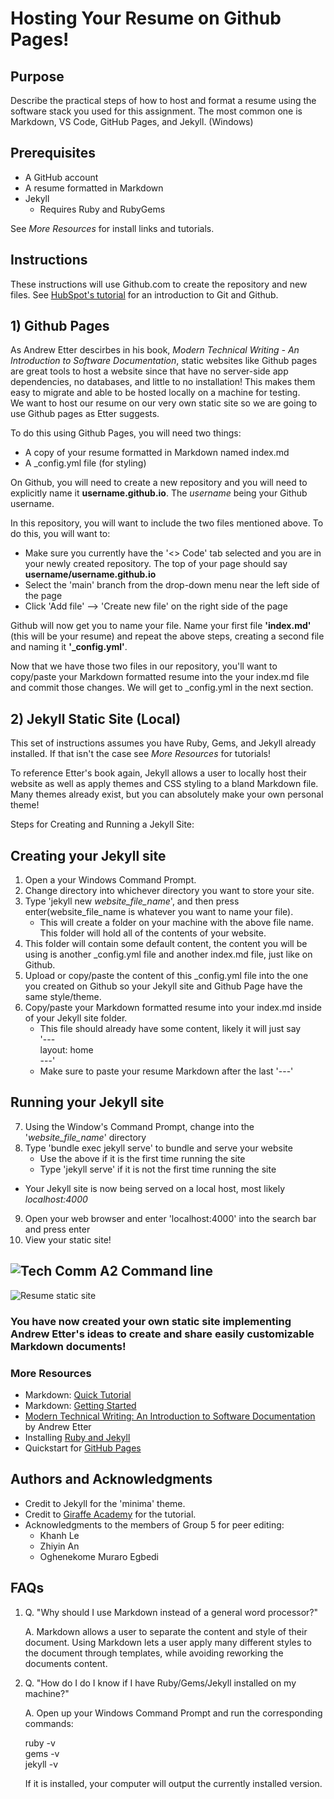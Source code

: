 # Hosting Your Resume on Github Pages!
## Purpose
Describe the practical steps of how to host and format a resume using the software stack
you used for this assignment. The most common one is Markdown, VS Code, GitHub
Pages, and Jekyll. (Windows)
## Prerequisites
- A GitHub account
- A resume formatted in Markdown
- Jekyll
  - Requires Ruby and RubyGems
  
See _More Resources_ for install links and tutorials.
## Instructions
These instructions will use Github.com to create the repository and new files. See [HubSpot's tutorial](https://product.hubspot.com/blog/git-and-github-tutorial-for-beginners) for an introduction to Git and Github.
## 1) Github Pages
As Andrew Etter descirbes in his book, _Modern Technical Writing - An Introduction to Software Documentation_, static websites like Github pages are great tools to host a website since that have no server-side app dependencies, no databases, and little to no installation! This makes them easy to migrate and able to be hosted locally on a machine for testing.  
We want to host our resume on our very own static site so we are going to use Github pages as Etter suggests.  

To do this using Github Pages, you will need two things: 
  - A copy of your resume formatted in Markdown named index.md
  - A \_config.yml file (for styling)

On Github, you will need to create a new repository and you will need to explicitly name it **username.github.io**. The _username_ being your Github username.

In this repository, you will want to include the two files mentioned above. To do this, you will want to:
- Make sure you currently have the '<> Code' tab selected and you are in your newly created repository. The top of your page should say **username/username.github.io**
- Select the 'main' branch from the drop-down menu near the left side of the page
- Click 'Add file' --> 'Create new file' on the right side of the page

Github will now get you to name your file. Name your first file **'index.md'** (this will be your resume) and repeat the above steps, creating a second file and naming it **'\_config.yml'**.

Now that we have those two files in our repository, you'll want to copy/paste your Markdown formatted resume into the your index.md file and commit those changes. We will get to \_config.yml in the next section.

## 2) Jekyll Static Site (Local)
This set of instructions assumes you have Ruby, Gems, and Jekyll already installed. If that isn't the case see _More Resources_ for tutorials!

To reference Etter's book again, Jekyll allows a user to locally host their website as well as apply themes and CSS styling to a bland Markdown file. Many themes already exist, but you can absolutely make your own personal theme!

Steps for Creating and Running a Jekyll Site:
## Creating your Jekyll site
1) Open a your Windows Command Prompt.
2) Change directory into whichever directory you want to store your site.
3) Type 'jekyll new _website_file_name_', and then press enter(website_file_name is whatever you want to name your file).
    - This will create a folder on your machine with the above file name. This folder will hold all of the contents of your website.
4)  This folder will contain some default content, the content you will be using is another \_config.yml file and another index.md file, just like on Github.
5) Upload or copy/paste the content of this \_config.yml file into the one you created on Github so your Jekyll site and Github Page have the same style/theme.
6) Copy/paste your Markdown formatted resume into your index.md inside of your Jekyll site folder.
    - This file should already have some content, likely it will just say  
    '---  
    layout: home  
    ---'
    - Make sure to paste your resume Markdown after the last '---'
## Running your Jekyll site
7) Using the Window's Command Prompt, change into the '_website_file_name_' directory
8) Type 'bundle exec jekyll serve' to bundle and serve your website
    - Use the above if it is the first time running the site
    - Type 'jekyll serve' if it is not the first time running the site
  - Your Jekyll site is now being served on a local host, most likely _localhost:4000_
9) Open your web browser and enter 'localhost:4000' into the search bar and press enter
10) View your static site!

![Tech Comm A2 Command line](https://user-images.githubusercontent.com/114244452/224210401-c8e9b472-66a9-48ae-ade7-f3c396b94c8e.gif)
---
![Resume static site](https://user-images.githubusercontent.com/114244452/224211325-eab7e73f-c706-4da1-a833-28027d4e67eb.gif)

### **You have now created your own static site implementing Andrew Etter's ideas to create and share easily customizable Markdown documents!**

### More Resources
- Markdown: [Quick Tutorial](https://helloacm.com/markdown-markup-language-quick-tutorial/)
- Markdown: [Getting Started](https://www.markdownguide.org/getting-started)
- [Modern Technical Writing: An Introduction to Software Documentation](https://www.amazon.ca/Modern-Technical-Writing-Introduction-Documentation-ebook/dp/B01A2QL9SS/ref=sr_1_fkmr0_1?crid=3BNVNJKVNPLJ5&keywords=etter+modern+technical+communication&qid=1678041446&sprefix=etter+modern+technical+communication%2Caps%2C129&sr=8-1-fkmr0) by Andrew Etter
- Installing [Ruby and Jekyll](https://jekyllrb.com/docs/installation/windows/)
- Quickstart for [GitHub Pages](https://docs.github.com/en/pages/quickstart)

## Authors and Acknowledgments
- Credit to Jekyll for the 'minima' theme.
- Credit to [Giraffe Academy](https://www.youtube.com/watch?v=T1itpPvFWHI&list=PLLAZ4kZ9dFpOPV5C5Ay0pHaa0RJFhcmcB) for the tutorial.
- Acknowledgments to the members of Group 5 for peer editing:
  - Khanh Le
  - Zhiyin An
  - Oghenekome Muraro Egbedi
  
## FAQs
1. Q. "Why should I use Markdown instead of a general word processor?"

   A. Markdown allows a user to separate the content and style of their document. Using Markdown lets a user apply many different styles to the document through templates, while avoiding reworking the documents content.
   
2. Q. "How do I do I know if I have Ruby/Gems/Jekyll installed on my machine?"

   A. Open up your Windows Command Prompt and run the corresponding commands:
   
   ruby -v  
   gems -v  
   jekyll -v  
   
   If it is installed, your computer will output the currently installed version.
